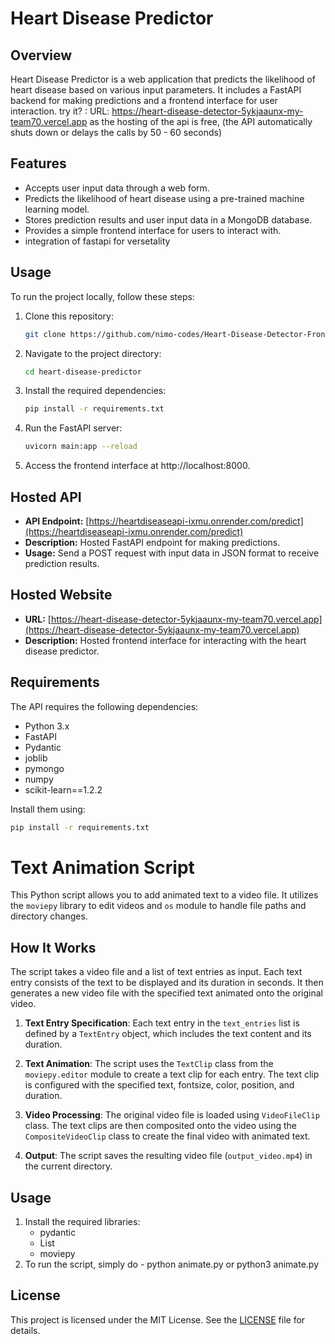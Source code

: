 # Heart Disease Predictor

## Overview
Heart Disease Predictor is a web application that predicts the likelihood of heart disease based on various input parameters. It includes a FastAPI backend for making predictions and a frontend interface for user interaction. try it? : URL: https://heart-disease-detector-5ykjaaunx-my-team70.vercel.app
as the hosting of the api is free, (the API automatically shuts down or delays the calls by 50 - 60 seconds)


## Features
- Accepts user input data through a web form.
- Predicts the likelihood of heart disease using a pre-trained machine learning model.
- Stores prediction results and user input data in a MongoDB database.
- Provides a simple frontend interface for users to interact with.
- integration of fastapi for versetality

## Usage
To run the project locally, follow these steps:

1. Clone this repository:
   ```bash
   git clone https://github.com/nimo-codes/Heart-Disease-Detector-Frontend-API-ML-.git
   ```

2. Navigate to the project directory:
   ```bash
   cd heart-disease-predictor
   ```

3. Install the required dependencies:
   ```bash
   pip install -r requirements.txt
   ```

4. Run the FastAPI server:
   ```bash
   uvicorn main:app --reload
   ```

5. Access the frontend interface at http://localhost:8000.

## Hosted API
- **API Endpoint:** [https://heartdiseaseapi-ixmu.onrender.com/predict](https://heartdiseaseapi-ixmu.onrender.com/predict)
- **Description:** Hosted FastAPI endpoint for making predictions.
- **Usage:** Send a POST request with input data in JSON format to receive prediction results.

## Hosted Website
- **URL:** [https://heart-disease-detector-5ykjaaunx-my-team70.vercel.app](https://heart-disease-detector-5ykjaaunx-my-team70.vercel.app)
- **Description:** Hosted frontend interface for interacting with the heart disease predictor.

## Requirements
The API requires the following dependencies:
- Python 3.x
- FastAPI
- Pydantic
- joblib
- pymongo
- numpy
- scikit-learn==1.2.2

Install them using:
```bash
pip install -r requirements.txt
```



# Text Animation Script

This Python script allows you to add animated text to a video file. It utilizes the `moviepy` library to edit videos and `os` module to handle file paths and directory changes.

## How It Works

The script takes a video file and a list of text entries as input. Each text entry consists of the text to be displayed and its duration in seconds. It then generates a new video file with the specified text animated onto the original video.

1. **Text Entry Specification**: Each text entry in the `text_entries` list is defined by a `TextEntry` object, which includes the text content and its duration.

2. **Text Animation**: The script uses the `TextClip` class from the `moviepy.editor` module to create a text clip for each entry. The text clip is configured with the specified text, fontsize, color, position, and duration.

3. **Video Processing**: The original video file is loaded using `VideoFileClip` class. The text clips are then composited onto the video using the `CompositeVideoClip` class to create the final video with animated text.

4. **Output**: The script saves the resulting video file (`output_video.mp4`) in the current directory.

## Usage

1. Install the required libraries:
   - pydantic
   - List
   - moviepy
2. To run the script, simply do - python animate.py or python3 animate.py


## License
This project is licensed under the MIT License. See the [LICENSE](LICENSE) file for details.

